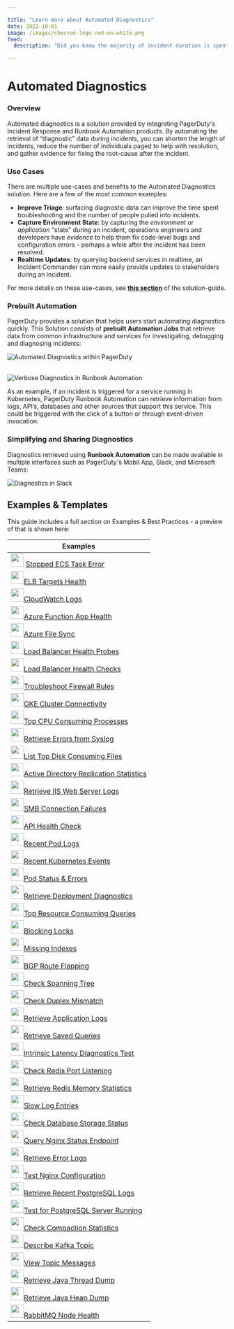 ```yaml
---

title: "Learn more about Automated Diagnostics"
date: 2022-10-01
image: /images/chevron-logo-red-on-white.png
feed:
  description: "Did you know the majority of incident duration is spent in diagnosis? Speeding up diagnosis of issues gets you to the the resolution much quicker.  Learn how Automated Diagnostics saves time and reduces interruptions throughout an incident by allowing responders to efficiently triage problems, only escalating to engineers who can resolve the issue. Resolvers have the data they need on hand, and this troubleshooting data is captured in the incident response record for future retrospectives."

---
```


# Automated Diagnostics

### Overview
Automated diagnostics is a solution provided by integrating PagerDuty's Incident Response and Runbook Automation products. By automating the retrieval of “diagnostic” data during incidents, you can shorten the length of incidents, reduce the number of individuals paged to help with resolution, and gather evidence for fixing the root-cause after the incident.

### Use Cases
There are multiple use-cases and benefits to the Automated Diagnostics solution. Here are a few of the most common examples:
- **Improve Triage**: surfacing diagnostic data can improve the time spent troubleshooting and the number of people pulled into incidents.
- **Capture Environment State**: by capturing the _environment_ or _application_ "state" during an incident, operations engineers and developers have _evidence_ to help them fix code-level bugs and configuration errors - perhaps a while after the incident has been resolved.
- **Realtime Updates**: by querying backend services in realtime, an Incident Commander can more easily provide updates to stakeholders during an incident.

For more details on these use-cases, see [**this section**](/learning/solutions/automated-diagnostics/automation-beyond-triage) of the solution-guide.

### Prebuilt Automation 
PagerDuty provides a solution that helps users start automating diagnostics quickly. This Solution consists of **prebuilt Automation Jobs** that retrieve data from common infrastructure and services for investigating, debugging and diagnosing incidents:

![Automated Diagnostics within PagerDuty](/assets/img/diag-on-pd-timeline.png) 

<br>![Verbose Diagnostics in Runbook Automation](/assets/img/diag-verbose-output.png)

As an example, if an incident is triggered for a service running in Kubernetes, PagerDuty Runbook Automation can retrieve information from logs, API’s, databases and other sources that support this service.  This could be triggered with the click of a button or through event-driven invocation.

### Simplifying and Sharing Diagnostics
Diagnostics retrieved using **Runbook Automation** can be made available in multiple interfaces such as PagerDuty's Mobil App, Slack, and Microsoft Teams:

![Diagnostics in Slack](/assets/img/diag_in_slack.png)

## Examples & Templates
This guide includes a full section on Examples & Best Practices - a preview of that is shown here:


| Examples |
| --- |
| <img src="/assets/img/ecs.png" width="30" height="30"> [Stopped ECS Task Error](/learning/solutions/automated-diagnostics/examples/public-cloud-providers.md) |
|<img src="/assets/img/elb.svg" width="30" height="30">[ELB Targets Health](/docs/learning/solutions/automated-diagnostics/examples/public-cloud-providers.html)|
|<img src="/assets/img/cloudwatch-logo.png" width="30" height="30">[CloudWatch Logs](/docs/learning/solutions/automated-diagnostics/examples/public-cloud-providers.html)|
|<img src="/assets/img/azure-function.png" width="30" height="30">[Azure Function App Health](/docs/learning/solutions/automated-diagnostics/examples/public-cloud-providers.html#azure)|
|<img src="/assets/img/azure-logo.png" width="30" height="30">[Azure File Sync](/docs/learning/solutions/automated-diagnostics/examples/public-cloud-providers.html#azure)|
|<img src="/assets/img/azure-load-balancer.png" width="30" height="30">[Load Balancer Health Probes](/docs/learning/solutions/automated-diagnostics/examples/public-cloud-providers.html#azure)|
|<img src="/assets/img/gcp-load-balancer.png" width="30" height="30">[Load Balancer Health Checks](/docs/learning/solutions/automated-diagnostics/examples/public-cloud-providers.html#google-cloud-platform-gcp)|
|<img src="/assets/img/gcp-firewall.png" width="30" height="30">[Troubleshoot Firewall Rules](/docs/learning/solutions/automated-diagnostics/examples/public-cloud-providers.html#google-cloud-platform-gcp)|
|<img src="/assets/img/gke-logo.png" width="30" height="30">[GKE Cluster Connectivity](/docs/learning/solutions/automated-diagnostics/examples/public-cloud-providers.html#google-cloud-platform-gcp)|
|<img src="/assets/img/linux-logo.png" width="30" height="30">[Top CPU Consuming Processes](/docs/learning/solutions/automated-diagnostics/examples/linux.html)|
|<img src="/assets/img/linux-logo.png" width="30" height="30">[Retrieve Errors from Syslog](/docs/learning/solutions/automated-diagnostics/examples/linux.html)|
|<img src="/assets/img/linux-logo.png" width="30" height="30">[List Top Disk Consuming Files](/docs/learning/solutions/automated-diagnostics/examples/linux.html)|
|<img src="/assets/img/active-directory-logo.svg" width="30" height="30">[Active Directory Replication Statistics](/docs/learning/solutions/automated-diagnostics/examples/windows.html)|
|<img src="/assets/img/windows-logo.png" width="30" height="30">[Retrieve IIS Web Server Logs](/docs/learning/solutions/automated-diagnostics/examples/windows.html)|
|<img src="/assets/img/windows-logo.png" width="30" height="30">[SMB Connection Failures](/docs/learning/solutions/automated-diagnostics/examples/windows.html)|
|<img src="/assets/img/webhook-logo.jpeg" width="30" height="30">[API Health Check](/docs/learning/solutions/automated-diagnostics/examples/apis.html)|
|<img src="/assets/img/kubernetes-logo.png" width="30" height="30">[Recent Pod Logs](/docs/learning/solutions/automated-diagnostics/examples/kubernetes.html)|
|<img src="/assets/img/kubernetes-logo.png" width="30" height="30">[Recent Kubernetes Events](/docs/learning/solutions/automated-diagnostics/examples/kubernetes.html)|
|<img src="/assets/img/kubernetes-logo.png" width="30" height="30">[Pod Status & Errors](/docs/learning/solutions/automated-diagnostics/examples/kubernetes.html)|
|<img src="/assets/img/kubernetes-logo.png" width="30" height="30">[Retrieve Deployment Diagnostics](/docs/learning/solutions/automated-diagnostics/examples/kubernetes.html)|
|<img src="/assets/img/mysql-logo.png" width="30" height="30">[Top Resource Consuming Queries](/docs/learning/solutions/automated-diagnostics/examples/databases.html)|
|<img src="/assets/img/mysql-logo.png" width="30" height="30">[Blocking Locks](/docs/learning/solutions/automated-diagnostics/examples/databases.html)|
|<img src="/assets/img/mysql-logo.png" width="30" height="30">[Missing Indexes](/docs/learning/solutions/automated-diagnostics/examples/databases.html)|
|<img src="/assets/img/network-switch.png" width="30" height="30">[BGP Route Flapping](/docs/learning/solutions/automated-diagnostics/examples/network-devices.html)|
|<img src="/assets/img/network-switch.png" width="30" height="30">[Check Spanning Tree](/docs/learning/solutions/automated-diagnostics/examples/network-devices.html)|
|<img src="/assets/img/network-switch.png" width="30" height="30">[Check Duplex Mismatch](/docs/learning/solutions/automated-diagnostics/examples/network-devices.html)|
|<img src="/assets/img/cloudwatch-logo.png" width="30" height="30">[Retrieve Application Logs](/docs/learning/solutions/automated-diagnostics/examples/observability-integrations.html)|
|<img src="/assets/img/cloudwatch-logo.png" width="30" height="30">[Retrieve Saved Queries](/docs/learning/solutions/automated-diagnostics/examples/observability-integrations.html)|
|<img src="/assets/img/redis-logo.jpeg" width="30" height="30">[Intrinsic Latency Diagnostics Test](#)|
|<img src="/assets/img/redis-logo.jpeg" width="30" height="30">[Check Redis Port Listening](#)|
|<img src="/assets/img/redis-logo.jpeg" width="30" height="30">[Retrieve Redis Memory Statistics](#)|
|<img src="/assets/img/redis-logo.jpeg" width="30" height="30">[Slow Log Entries](#)|
|<img src="/assets/img/rds-logo.png" width="30" height="30">[Check Database Storage Status](#)|
|<img src="/assets/img/nginx-logo.png" width="30" height="30">[Query Nginx Status Endpoint](#)|
|<img src="/assets/img/nginx-logo.png" width="30" height="30">[Retrieve Error Logs](#)|
|<img src="/assets/img/nginx-logo.png" width="30" height="30">[Test Nginx Configuration](#)|
|<img src="/assets/img/postgres-logo.png" width="30" height="30">[Retrieve Recent PostgreSQL Logs](#)|
|<img src="/assets/img/postgres-logo.png" width="30" height="30">[Test for PostgreSQL Server Running](#)|
|<img src="/assets/img/cassandra-logo.png" width="30" height="30">[Check Compaction Statistics](#)|
|<img src="/assets/img/kafka-logo.png" width="30" height="30">[Describe Kafka Topic](#)|
|<img src="/assets/img/kafka-logo.png" width="30" height="30">[View Topic Messages](#)|
|<img src="/assets/img/java-logo.png" width="30" height="30">[Retrieve Java Thread Dump](#)|
|<img src="/assets/img/java-logo.png" width="30" height="30">[Retrieve Java Heap Dump](#)|
|<img src="/assets/img/rabbitmq-logo.png" width="30" height="30">[RabbitMQ Node Health](#)|